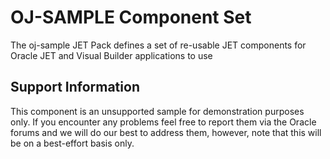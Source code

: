 # OJ-SAMPLE Component Set

The oj-sample JET Pack defines a set of re-usable JET components for Oracle JET and Visual Builder applications to use

## Support Information

This component is an unsupported sample for demonstration purposes only. If you encounter any problems feel free to report them via the Oracle forums and we will do our best to address them, however, note that this will be on a best-effort basis only.